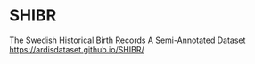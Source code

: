 # SHIBR
The Swedish Historical Birth Records A Semi-Annotated Dataset
https://ardisdataset.github.io/SHIBR/
